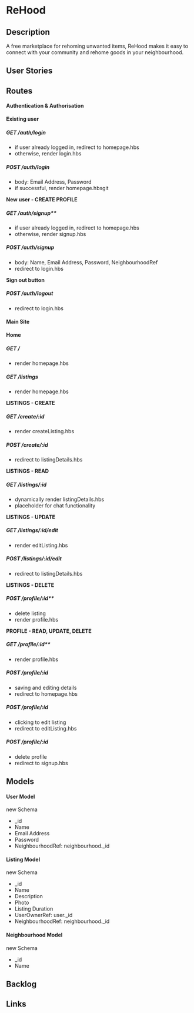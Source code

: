 # ReHood

## Description
A free marketplace for rehoming unwanted items, ReHood makes it easy to connect with your community and rehome goods in your neighbourhood.

## User Stories

## Routes

#### Authentication & Authorisation
**Existing user**
##### GET /auth/login
* if user already logged in, redirect to homepage.hbs
* otherwise, render login.hbs

##### POST /auth/login
* body: Email Address, Password
* if successful, render homepage.hbsgit 

**New user - CREATE PROFILE**
##### GET /auth/signup**
* if user already logged in, redirect to homepage.hbs
* otherwise, render signup.hbs

##### POST /auth/signup
* body: Name, Email Address, Password, NeighbourhoodRef
* redirect to login.hbs

**Sign out button**
##### POST /auth/logout
* redirect to login.hbs


#### Main Site
**Home**
##### GET /
* render homepage.hbs

##### GET /listings
* render homepage.hbs


**LISTINGS - CREATE**
##### GET /create/:id
* render createListing.hbs

##### POST /create/:id
* redirect to listingDetails.hbs


**LISTINGS - READ**
##### GET /listings/:id
* dynamically render listingDetails.hbs
* placeholder for chat functionality

**LISTINGS - UPDATE**
##### GET /listings/:id/edit
* render editListing.hbs

##### POST /listings/:id/edit
* redirect to listingDetails.hbs

**LISTINGS - DELETE**
##### POST /profile/:id**
* delete listing
* render profile.hbs


**PROFILE - READ, UPDATE, DELETE**
##### GET /profile/:id**
* render profile.hbs

##### POST /profile/:id
* saving and editing details
* redirect to homepage.hbs

##### POST /profile/:id
* clicking to edit listing
* redirect to editListing.hbs

##### POST /profile/:id
* delete profile
* redirect to signup.hbs


## Models
#### User Model

new Schema
* _id
* Name
* Email Address
* Password
* NeighbourhoodRef: neighbourhood._id

#### Listing Model

new Schema
* _id
* Name
* Description
* Photo
* Listing Duration
* UserOwnerRef: user._id
* NeighbourhoodRef: neighbourhood._id

#### Neighbourhood Model

new Schema
* _id
* Name

## Backlog

## Links